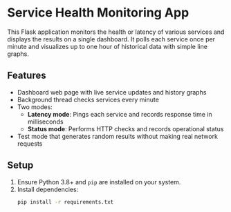 # Service Health Monitoring App

This Flask application monitors the health or latency of various services and displays the results on a single dashboard. It polls each service once per minute and visualizes up to one hour of historical data with simple line graphs.

## Features

- Dashboard web page with live service updates and history graphs
- Background thread checks services every minute
- Two modes:
  - **Latency mode**: Pings each service and records response time in milliseconds
  - **Status mode**: Performs HTTP checks and records operational status
- Test mode that generates random results without making real network requests

## Setup

1. Ensure Python 3.8+ and `pip` are installed on your system.
2. Install dependencies:
   ```bash
   pip install -r requirements.txt
